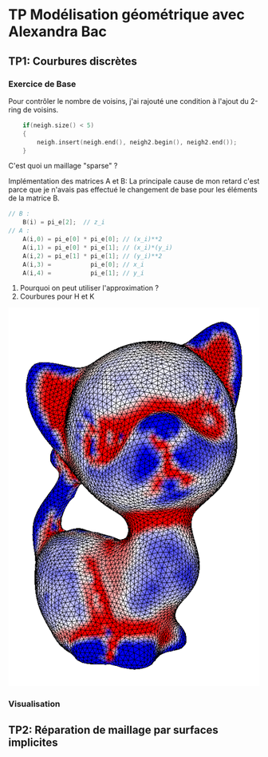 # TP Modélisation géométrique avec Alexandra Bac 

## TP1: Courbures discrètes

### Exercice de Base

Pour contrôler le nombre de voisins, j'ai rajouté une condition à l'ajout du 2-ring de voisins.
```c++
    if(neigh.size() < 5)
    {
        neigh.insert(neigh.end(), neigh2.begin(), neigh2.end());
    }
```
C'est quoi un maillage "sparse" ? 

Implémentation des matrices A et B: La principale cause de mon retard c'est parce que je n'avais pas effectué le changement de base pour les éléments de la matrice B.

```c++
// B :
    B(i) = pi_e[2];  // z_i
// A :
    A(i,0) = pi_e[0] * pi_e[0]; // (x_i)**2
    A(i,1) = pi_e[0] * pi_e[1]; // (x_i)*(y_i)
    A(i,2) = pi_e[1] * pi_e[1]; // (y_i)**2
    A(i,3) =           pi_e[0]; // x_i
    A(i,4) =           pi_e[1]; // y_i
```

1. Pourquoi on peut utiliser l'approximation ?
2. Courbures pour H et K

![alt text](https://github.com/charlyfinette/tp-mod-geom-bac/blob/master/Images/KittenCourbureH..png)
### Visualisation 

## TP2: Réparation de maillage par surfaces implicites
